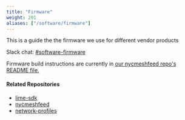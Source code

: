 ```yaml
---
title: "Firmware"
weight: 201
aliases: ["/software/firmware"]
---
```


This is a guide the the firmware we use for different vendor products

Slack chat: [#software-firmware](https://nycmesh.slack.com/app_redirect?channel=software-firmware)

Firmware build instructions are currently in [our nycmeshfeed repo's README file.](https://github.com/nycmeshnet/nycmeshfeed/)

#### Related Repositories

- [lime-sdk](https://github.com/nycmeshnet/lime-sdk/)
- [nycmeshfeed](https://github.com/nycmeshnet/nycmeshfeed/)
- [network-profiles](https://github.com/nycmeshnet/network-profiles)

